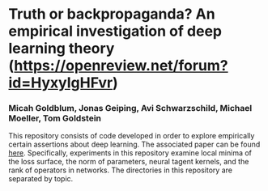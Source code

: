 # Truth or backpropaganda? An empirical investigation of deep learning theory (https://openreview.net/forum?id=HyxyIgHFvr)
### Micah Goldblum, Jonas Geiping, Avi Schwarzschild, Michael Moeller, Tom Goldstein
This repository consists of code developed in order to explore empirically certain assertions about deep learning.  The associated paper can be found [here](https://arxiv.org/abs/1910.00359). Specifically, experiments in this repository examine local minima of the loss surface, the norm of parameters, neural tagent kernels, and the rank of operators in networks. The directories in this repository are separated by topic.
